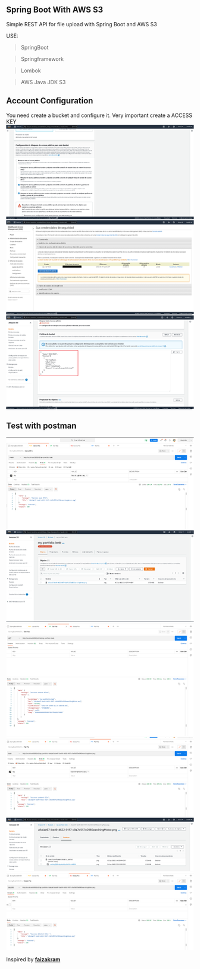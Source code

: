 ## Spring Boot With AWS S3 ##
Simple REST API for file upload with Spring Boot and AWS S3

USE:
> SpringBoot

> Springframework

> Lombok

> AWS Java JDK S3


## Account Configuration ##
You need create a bucket and configure it. Very important create a ACCESS KEY
![Alt text](/images/1.png "Configuration")
![Alt text](/images/2.png "Key Access")
![Alt text](/images/3.png "Bucket Policy")
## Test with postman ##
![Alt text](/images/4.png "4")
![Alt text](/images/5.png "5")
![Alt text](/images/6.png "6")
![Alt text](/images/7.png "7")
![Alt text](/images/8.png "8")
![Alt text](/images/9.png "9")

Inspired by **[faizakram](https://github.com/faizakram/spring-boot-with-aws-s3)**
